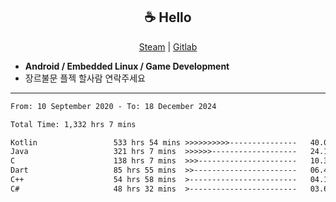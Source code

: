 <h2 align="center"> ☕ Hello </h2>

<p align="center">
  <a href="https://steamcommunity.com/id/Niforances/">Steam</a> |
  <a href="https://gitlab.com/niforances">Gitlab</a>
</p>

 - **Android / Embedded Linux / Game Development**
 - 장르불문 플젝 할사람 연락주세요

------

<!--START_SECTION:waka-->

```txt
From: 10 September 2020 - To: 18 December 2024

Total Time: 1,332 hrs 7 mins

Kotlin                 533 hrs 54 mins >>>>>>>>>>---------------   40.08 %
Java                   321 hrs 7 mins  >>>>>>-------------------   24.11 %
C                      138 hrs 7 mins  >>>----------------------   10.37 %
Dart                   85 hrs 55 mins  >>-----------------------   06.45 %
C++                    54 hrs 58 mins  >------------------------   04.13 %
C#                     48 hrs 32 mins  >------------------------   03.64 %
```

<!--END_SECTION:waka-->
